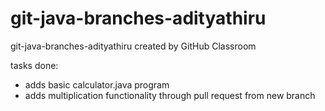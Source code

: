 # git-java-branches-adityathiru
git-java-branches-adityathiru created by GitHub Classroom

tasks done:
- adds basic calculator.java program
- adds multiplication functionality through pull request from new branch
